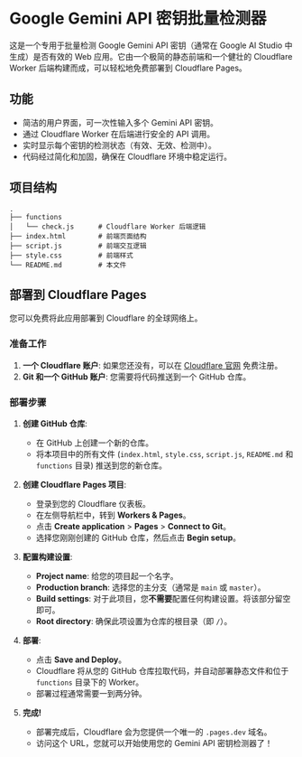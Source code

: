 # Google Gemini API 密钥批量检测器

这是一个专用于批量检测 Google Gemini API 密钥（通常在 Google AI Studio 中生成）是否有效的 Web 应用。它由一个极简的静态前端和一个健壮的 Cloudflare Worker 后端构建而成，可以轻松地免费部署到 Cloudflare Pages。

## 功能

-   简洁的用户界面，可一次性输入多个 Gemini API 密钥。
-   通过 Cloudflare Worker 在后端进行安全的 API 调用。
-   实时显示每个密钥的检测状态（有效、无效、检测中）。
-   代码经过简化和加固，确保在 Cloudflare 环境中稳定运行。

## 项目结构

```
.
├── functions
│   └── check.js      # Cloudflare Worker 后端逻辑
├── index.html        # 前端页面结构
├── script.js         # 前端交互逻辑
├── style.css         # 前端样式
└── README.md         # 本文件
```

## 部署到 Cloudflare Pages

您可以免费将此应用部署到 Cloudflare 的全球网络上。

### 准备工作

1.  **一个 Cloudflare 账户**: 如果您还没有，可以在 [Cloudflare 官网](https://dash.cloudflare.com/sign-up) 免费注册。
2.  **Git 和一个 GitHub 账户**: 您需要将代码推送到一个 GitHub 仓库。

### 部署步骤

1.  **创建 GitHub 仓库**:
    -   在 GitHub 上创建一个新的仓库。
    -   将本项目中的所有文件 (`index.html`, `style.css`, `script.js`, `README.md` 和 `functions` 目录) 推送到您的新仓库。

2.  **创建 Cloudflare Pages 项目**:
    -   登录到您的 Cloudflare 仪表板。
    -   在左侧导航栏中，转到 **Workers & Pages**。
    -   点击 **Create application** > **Pages** > **Connect to Git**。
    -   选择您刚刚创建的 GitHub 仓库，然后点击 **Begin setup**。

3.  **配置构建设置**:
    -   **Project name**: 给您的项目起一个名字。
    -   **Production branch**: 选择您的主分支（通常是 `main` 或 `master`）。
    -   **Build settings**: 对于此项目，您**不需要**配置任何构建设置。将该部分留空即可。
    -   **Root directory**: 确保此项设置为仓库的根目录（即 `/`）。

4.  **部署**:
    -   点击 **Save and Deploy**。
    -   Cloudflare 将从您的 GitHub 仓库拉取代码，并自动部署静态文件和位于 `functions` 目录下的 Worker。
    -   部署过程通常需要一到两分钟。

5.  **完成!**
    -   部署完成后，Cloudflare 会为您提供一个唯一的 `.pages.dev` 域名。
    -   访问这个 URL，您就可以开始使用您的 Gemini API 密钥检测器了！